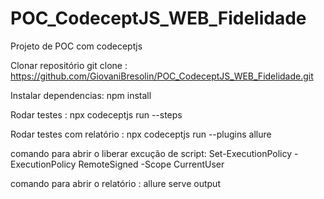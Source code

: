 # POC_CodeceptJS_WEB_Fidelidade
Projeto de POC com codeceptjs

Clonar repositório
git clone :
https://github.com/GiovaniBresolin/POC_CodeceptJS_WEB_Fidelidade.git

Instalar dependencias:
npm install

Rodar testes : 
npx codeceptjs run --steps

Rodar testes com relatório :
npx codeceptjs run --plugins allure

comando para abrir o liberar excução de script:
Set-ExecutionPolicy -ExecutionPolicy RemoteSigned -Scope CurrentUser

comando para abrir o relatório :
allure serve output



